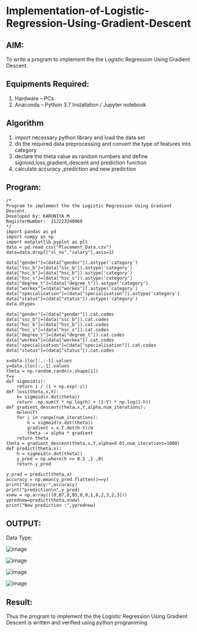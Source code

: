 # Implementation-of-Logistic-Regression-Using-Gradient-Descent
## AIM:
To write a program to implement the the Logistic Regression Using Gradient Descent.
## Equipments Required:
1. Hardware – PCs
2. Anaconda – Python 3.7 Installation / Jupyter notebook
## Algorithm
1. import necessary python library and load the data set
2. do the required data preprocessing and convert the type of features into category
3. declare the theta value as random numbers and define sigmoid,loss,gradient_descent and prediction function
4. calculate accuracy ,prediction and new prediction
## Program:
```
/*
Program to implement the the Logistic Regression Using Gradient Descent.
Developed by: KARUNIYA M 
RegisterNumber:  212223240068
*/
import pandas as pd
import numpy as np
import matplotlib.pyplot as plt
data = pd.read_csv("Placement_Data.csv")
data=data.drop(["sl_no","salary"],axis=1)

data["gender"]=(data["gender"]).astype('category')
data["ssc_b"]=(data["ssc_b"]).astype('category')
data["hsc_b"]=(data["hsc_b"]).astype('category')
data["hsc_s"]=(data["hsc_s"]).astype('category')
data["degree_t"]=(data["degree_t"]).astype('category')
data["workex"]=(data["workex"]).astype('category')
data["specialisation"]=(data["specialisation"]).astype('category')
data["status"]=(data["status"]).astype('category')
data.dtypes

data["gender"]=(data["gender"]).cat.codes
data["ssc_b"]=(data["ssc_b"]).cat.codes
data["hsc_b"]=(data["hsc_b"]).cat.codes
data["hsc_s"]=(data["hsc_s"]).cat.codes
data["degree_t"]=(data["degree_t"]).cat.codes
data["workex"]=(data["workex"]).cat.codes
data["specialisation"]=(data["specialisation"]).cat.codes
data["status"]=(data["status"]).cat.codes

x=data.iloc[:,:-1].values
y=data.iloc[:,-1].values
theta = np.random.randn(x.shape[1])
Y=y
def sigmoid(z):
    return 1 / (1 + np.exp(-z))
def loss(theta,x,Y):
    h= sigmoid(x.dot(theta))
    return -np.sum(Y * np.log(h) + (1-Y) * np.log(1-h))
def gradient_descent(theta,x,Y,alpha,num_iterations):
    m=len(Y)
    for i in range(num_iterations):
        h = sigmoid(x.dot(theta))
        gradient = x.T.dot(h-Y)/m
        theta -= alpha * gradient
    return theta
theta = gradient_descent(theta,x,Y,alpha=0.01,num_iterations=1000)
def predict(theta,x):
    h = sigmoid(x.dot(theta))
    y_pred = np.where(h >= 0.5 ,1 ,0)
    return y_pred

y_pred = predict(theta,x)
accuracy = np.mean(y_pred.flatten()==y)
print("Accuracy:",accuracy)
print("prediction\n",y_pred)
xnew = np.array(([0,87,0,95,0,0,1,0,2,3,2,3]))
yprednew=predict(theta,xnew)
print("New prediction :",yprednew)
```
## OUTPUT:
Data Type:

![image](https://github.com/user-attachments/assets/9c81e85e-0fd5-42a0-843c-7f5324e3a935)

![image](https://github.com/user-attachments/assets/1176a866-af39-4afe-a159-9247562fa52a)

![image](https://github.com/user-attachments/assets/255c5e34-971e-4938-bd2b-c10f85a1f04d)

![image](https://github.com/user-attachments/assets/bf0c4268-d042-47b8-b15c-2b9b21e4ce4e)
## Result:
Thus the program to implement the the Logistic Regression Using Gradient Descent is written and verified using python programming.

